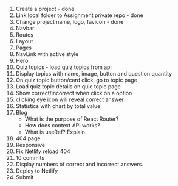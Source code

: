 1. Create a project - done
2. Link local folder to Assignment private repo - done
3. Change project name, logo, favicon - done
4. Navbar 
5. Routes
6. Layout
7. Pages 
8. NavLink with active style
9. Hero
10. Quiz topics - load quiz topics from api
11. Display topics with name, image, button and question quantity
12. On quiz topic button/card click, go to topic page
13. Load quiz topic details on quic topic page
14. Show correct/incorrect when click on a option
15. clicking eye icon will reveal correct answer
16. Statistics with chart by total value
17. Blog
    - What is the purpose of React Router?
    - How does context API works?
    - What is useRef? Explain.
18. 404 page
19. Responsive
20. Fix Netlify reload 404 
21. 10 commits
22. Display numbers of correct and incorrect answers. 
23. Deploy to Netlify 
24. Submit